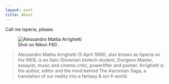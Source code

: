 ```yaml
---
layout: post
title: About
---
```


Call me Isperia, please.

<figure>
  <img alt="Alessandro Mattia Arrighetti" src="https://i.ibb.co/sCRFjMy/nikon.jpg" />
  <figcaption>
    Shot on Nikon F60 .
  </figcaption>
</figure>


>Alessandro Mattia Arrighetti (5 April 1996), also known as Isperia on the WEB, is an Italo-Slovenian biotech student, Dungeon Master, essayist, music and cinema critic, powerlifter and painter. Arrighetti is the author, editor and the mind behind The Ascomian Saga, a translation of our reality into a fantasy & sci-fi world. 